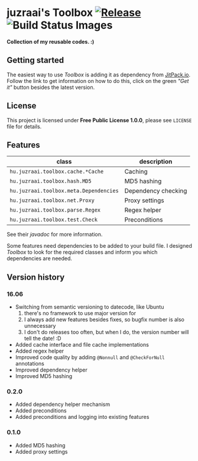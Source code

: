 # juzraai's Toolbox [![Release](https://jitpack.io/v/juzraai/toolbox.svg)](https://jitpack.io/#juzraai/toolbox) ![Build Status Images](https://travis-ci.org/juzraai/author-tagger.svg)

**Collection of my reusable codes. :)**



## Getting started

The easiest way to use *Toolbox* is adding it as dependency from [JitPack.io](https://jitpack.io/#juzraai/toolbox). Follow the link to get information on how to do this, click on the green *"Get it"* button besides the latest version.



## License

This project is licensed under **Free Public License 1.0.0**, please see `LICENSE` file for details.



## Features

class                                  | description
---------------------------------------|----------------
`hu.juzraai.toolbox.cache.*Cache`      | Caching
`hu.juzraai.toolbox.hash.MD5`          | MD5 hashing
`hu.juzraai.toolbox.meta.Dependencies` | Dependency checking
`hu.juzraai.toolbox.net.Proxy`         | Proxy settings
`hu.juzraai.toolbox.parse.Regex`       | Regex helper
`hu.juzraai.toolbox.test.Check`        | Preconditions

See their *javadoc* for more information.

Some features need dependencies to be added to your build file. I designed *Toolbox* to look for the required classes and inform you which dependencies are needed.



## Version history

### 16.06

* Switching from semantic versioning to datecode, like Ubuntu
    1. there's no framework to use major version for
    2. I always add new features besides fixes, so bugfix number is also unnecessary
    3. I don't do releases too often, but when I do, the version number will tell the date! :D
* Added cache interface and file cache implementations
* Added regex helper
* Improved code quality by adding `@Nonnull` and `@CheckForNull` annotations
* Improved dependency helper
* Improved MD5 hashing

### 0.2.0

* Added dependency helper mechanism
* Added preconditions
* Added preconditions and logging into existing features

### 0.1.0

* Added MD5 hashing
* Added proxy settings